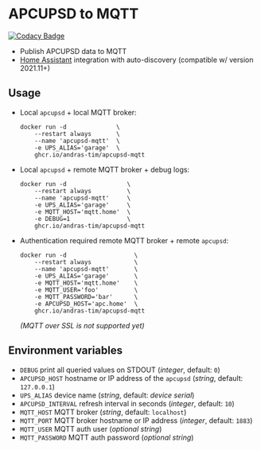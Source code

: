 # APCUPSD to MQTT
[![Codacy Badge](https://app.codacy.com/project/badge/Grade/86679e08d1544d5288653e1ce80486b2)](https://www.codacy.com/gh/amargo/apcupsd-mqtt/dashboard?utm_source=github.com&amp;utm_medium=referral&amp;utm_content=amargo/apcupsd-mqtt&amp;utm_campaign=Badge_Grade)

- Publish APCUPSD data to MQTT
- [Home Assistant](https://www.home-assistant.io/) integration with auto-discovery (compatible w/ version 2021.11+)


## Usage
  * Local `apcupsd` + local MQTT broker:
    ``` shell
    docker run -d              \
        --restart always       \
        --name 'apcupsd-mqtt'  \
        -e UPS_ALIAS='garage'  \
        ghcr.io/andras-tim/apcupsd-mqtt
    ```
  * Local `apcupsd` + remote MQTT broker + debug logs:
    ``` shell
    docker run -d                 \
        --restart always          \
        --name 'apcupsd-mqtt'     \
        -e UPS_ALIAS='garage'     \
        -e MQTT_HOST='mqtt.home'  \
        -e DEBUG=1                \
        ghcr.io/andras-tim/apcupsd-mqtt
    ```
  * Authentication required remote MQTT broker + remote `apcupsd`:
    ``` shell
    docker run -d                   \
        --restart always            \
        --name 'apcupsd-mqtt'       \
        -e UPS_ALIAS='garage'       \
        -e MQTT_HOST='mqtt.home'    \
        -e MQTT_USER='foo'          \
        -e MQTT_PASSWORD='bar'      \
        -e APCUPSD_HOST='apc.home'  \
        ghcr.io/andras-tim/apcupsd-mqtt
    ```

    _(MQTT over SSL is not supported yet)_

## Environment variables

- ``DEBUG`` print all queried values on STDOUT (_integer_, default: `0`)
- ``APCUPSD_HOST`` hostname or IP address of the `apcupsd` (_string_, default: `127.0.0.1`)
- ``UPS_ALIAS`` device name (_string_, default: _device serial_)
- ``APCUPSD_INTERVAL`` refresh interval in seconds (_integer_, default: `10`)
- ``MQTT_HOST`` MQTT broker  (_string_, default: `localhost`)
- ``MQTT_PORT`` MQTT broker hostname or IP address (_integer_, default: `1883`)
- ``MQTT_USER`` MQTT auth user (_optional string_)
- ``MQTT_PASSWORD`` MQTT auth password (_optional string_)
